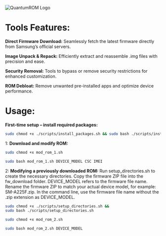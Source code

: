 ![QuantumROM Logo](QuantumROM/logo/QuantumROM.jpg)

# Tools Features:
**Direct Firmware Download:**
Seamlessly fetch the latest firmware directly from Samsung’s official servers.

**Image Unpack & Repack:**
Efficiently extract and reassemble .img files with precision and ease.

**Security Removal:**
Tools to bypass or remove security restrictions for enhanced customization.

**ROM Debloat:**
Remove unwanted pre-installed apps and optimize device performance.

# Usage: #
**First-time setup – install required packages:**
```bash
sudo chmod +x ./scripts/install_packages.sh && sudo bash ./scripts/install_packages.sh
```

1:  **Download and modify ROM:**
```bash
sudo chmod +x mod_rom_1.sh
```
```bash
sudo bash mod_rom_1.sh DEVICE_MODEL CSC IMEI
```

2:  **Modifying a previously downloaded ROM:**
Run setup_directories.sh to create the necessary directories.
Copy the firmware ZIP file into the fw_download folder.
DEVICE_MODEL refers to the firmware file name. Rename the firmware ZIP to match your actual device model, for example: SM-A225F.zip.
In the command line, use the firmware file name without the .zip extension as DEVICE_MODEL.

```bash
sudo chmod +x ./scripts/setup_directories.sh &&
sudo bash ./scripts/setup_directories.sh
```

```bash
sudo chmod +x mod_rom_2.sh
```
```bash
sudo bash mod_rom_2.sh DEVICE_MODEL
```
